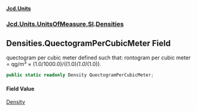 #### [Jcd.Units](index 'index')
### [Jcd.Units.UnitsOfMeasure.SI](Jcd.Units.UnitsOfMeasure.SI 'Jcd.Units.UnitsOfMeasure.SI').[Densities](Densities 'Jcd.Units.UnitsOfMeasure.SI.Densities')

## Densities.QuectogramPerCubicMeter Field

quectogram per cubic meter defined such that: rontogram per cubic meter = qg/m³ × (1.0/1000.0)/((1.0)*(1.0)*(1.0)).

```csharp
public static readonly Density QuectogramPerCubicMeter;
```

#### Field Value
[Density](Density 'Jcd.Units.UnitTypes.Density')